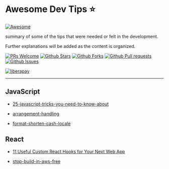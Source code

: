 # Awesome Dev Tips ⭐️

[![Awesome](https://cdn.rawgit.com/sindresorhus/awesome/d7305f38d29fed78fa85652e3a63e154dd8e8829/media/badge.svg)](https://github.com/Dev-JeromeBaek/awesome-dev-tips)

summary of some of the tips that were needed or felt in the development.

Further explanations will be added as the content is organized.

[![PRs Welcome](https://img.shields.io/badge/PRs-welcome-brightgreen.svg)](https://github.com/Dev-JeromeBaek/awesome-dev-tips/pulls)
[![Github Stars](https://img.shields.io/github/stars/Dev-JeromeBaek/awesome-dev-tips.svg?color=ff69b4)](https://github.com/Dev-JeromeBaek/awesome-dev-tips/stars)
[![Github Forks](https://img.shields.io/github/forks/Dev-JeromeBaek/awesome-dev-tips.svg?color=important)](https://github.com/Dev-JeromeBaek/awesome-dev-tips/forks)
[![Github Pull requests](https://img.shields.io/github/issues-pr/Dev-JeromeBaek/awesome-dev-tips.svg?color=blueviolet)](https://github.com/Dev-JeromeBaek/awesome-dev-tips/pulls)
[![Github Issues](https://img.shields.io/github/issues/Dev-JeromeBaek/awesome-dev-tips.svg?color=yellow)](https://github.com/Dev-JeromeBaek/awesome-dev-tips/issues)

<!--
[![Hits](https://hits.seeyoufarm.com/api/count/incr/badge.svg?url=https%3A%2F%2Fgithub.com%2FDev-Jeromebaek%2Fawesome-dev-tips&count_bg=%2379C83D&title_bg=%23555555&icon=tinder.svg&icon_color=%23EF652E&title=hits&edge_flat=false)](https://hits.seeyoufarm.com) -->

<!-- [![CII Best Practices](https://bestpractices.coreinfrastructure.org/projects/3424/badge)](https://bestpractices.coreinfrastructure.org/projects/3424) -->

[![liberapay](https://liberapay.com/assets/widgets/donate.svg)](https://liberapay.com/SeungYeob/donate)

---

## JavaScript

- [25-javascript-tricks-you-need-to-know-about](https://github.com/Dev-JeromeBaek/awesome-dev-tips/tree/master/js/25-javascript-tricks-you-need-to-know-about)

- [arrangement-handling](https://github.com/Dev-JeromeBaek/awesome-dev-tips/tree/master/js/arrangement-handling)

- [format-shorten-cash-locale](https://github.com/Dev-JeromeBaek/awesome-dev-tips/tree/master/js/format-shorten-cash-locale)

## React

- [11 Useful Custom React Hooks for Your Next Web App](https://blog.bitsrc.io/11-useful-custom-react-hooks-for-your-next-app-c66307cf0f0c)

- [stop-build-in-aws-free](https://github.com/Dev-Jeromebaek/awesome-dev-tips/blob/master/react/stop-build-aws-free.md)
